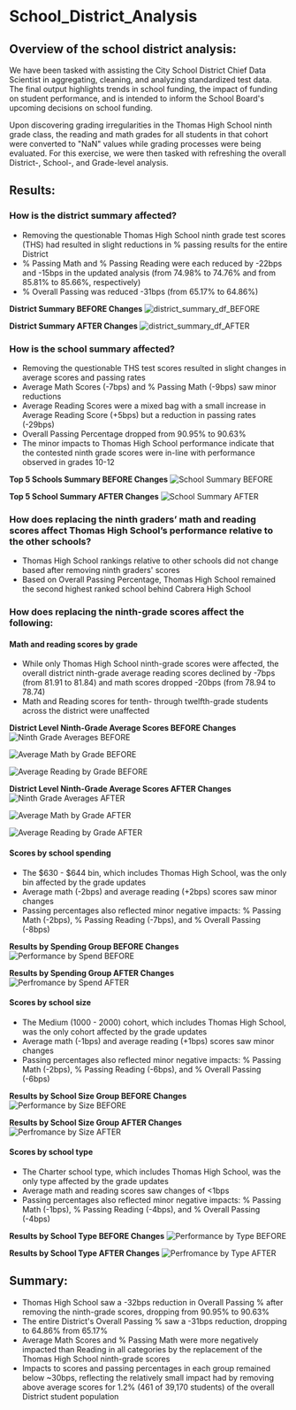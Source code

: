 # School_District_Analysis

## Overview of the school district analysis: 
We have been tasked with assisting the City School District Chief Data Scientist in aggregating, cleaning, and analyzing standardized test data.  The final output highlights trends in school funding, the impact of funding on student performance, and is intended to inform the School Board's upcoming decisions on school funding. 

Upon discovering grading irregularities in the Thomas High School ninth grade class, the reading and math grades for all students in that cohort were converted to "NaN" values while grading processes were being evaluated.  For this exercise, we were then tasked with refreshing the overall District-, School-, and Grade-level analysis.

## Results: 

### How is the district summary affected?
- Removing the questionable Thomas High School ninth grade test scores (THS) had resulted in slight reductions in % passing results for the entire District
- % Passing Math and % Passing Reading were each reduced by -22bps and -15bps in the updated analysis (from 74.98% to 74.76% and from 85.81% to 85.66%, respectively)
- % Overall Passing was reduced -31bps (from 65.17% to 64.86%)

**District Summary BEFORE Changes**
![district_summary_df_BEFORE](https://github.com/benclark62/School_District_Analysis/blob/main/Resources/district_summary_df_BEFORE.png)

**District Summary AFTER Changes**
![district_summary_df_AFTER](https://github.com/benclark62/School_District_Analysis/blob/main/Resources/district_summary_df_AFTER.png)


### How is the school summary affected?
- Removing the questionable THS test scores resulted in slight changes in average scores and passing rates
- Average Math Scores (-7bps) and % Passing Math (-9bps) saw minor reductions
- Average Reading Scores were a mixed bag with a small increase in Average Reading Score (+5bps) but a reduction in passing rates (-29bps)
- Overall Passing Percentage dropped from 90.95% to 90.63%
- The minor impacts to Thomas High School performance indicate that the contested ninth grade scores were in-line with performance observed in grades 10-12

**Top 5 Schools Summary BEFORE Changes**
![School Summary BEFORE](https://github.com/benclark62/School_District_Analysis/blob/main/Resources/ths_per_school_summary_df_BEFORE.png)

**Top 5 School Summary AFTER Changes**
![School Summary AFTER](https://github.com/benclark62/School_District_Analysis/blob/main/Resources/ths_per_school_summary_df_AFTER.png)


### How does replacing the ninth graders’ math and reading scores affect Thomas High School’s performance relative to the other schools?
- Thomas High School rankings relative to other schools did not change based after removing ninth graders' scores
- Based on Overall Passing Percentage, Thomas High School remained the second highest ranked school behind Cabrera High School


### How does replacing the ninth-grade scores affect the following:
#### Math and reading scores by grade
- While only Thomas High School ninth-grade scores were affected, the overall district ninth-grade average reading scores declined by -7bps (from 81.91 to 81.84) and math scores dropped -20bps (from 78.94 to 78.74)
- Math and Reading scores for tenth- through twelfth-grade students across the district were unaffected

**District Level Ninth-Grade Average Scores BEFORE Changes**
![Ninth Grade Averages BEFORE](https://github.com/benclark62/School_District_Analysis/blob/main/Resources/ninth-grade_averages_BEFORE.png)

![Average Math by Grade BEFORE](https://github.com/benclark62/School_District_Analysis/blob/main/Resources/math_by_grade_BEFORE.png)

![Average Reading by Grade BEFORE](https://github.com/benclark62/School_District_Analysis/blob/main/Resources/reading_by_grade_BEFORE.png)

**District Level Ninth-Grade Average Scores AFTER Changes**
![Ninth Grade Averages AFTER](https://github.com/benclark62/School_District_Analysis/blob/main/Resources/ninth-grade_average_scores_AFTER.png)

![Average Math by Grade AFTER](https://github.com/benclark62/School_District_Analysis/blob/main/Resources/math_by_grade_AFTER.png)

![Average Reading by Grade AFTER](https://github.com/benclark62/School_District_Analysis/blob/main/Resources/reading_by_grade_AFTER.png)

#### Scores by school spending
- The $630 - $644 bin, which includes Thomas High School, was the only bin affected by the grade updates
- Average math (-2bps) and average reading (+2bps) scores saw minor changes
- Passing percentages also reflected minor negative impacts: % Passing Math (-2bps), % Passing Reading (-7bps), and % Overall Passing (-8bps)

**Results by Spending Group BEFORE Changes**
![Performance by Spend BEFORE](https://github.com/benclark62/School_District_Analysis/blob/main/Resources/perf_by_spend_BEFORE.png)

**Results by Spending Group AFTER Changes**
![Perfromance by Spend AFTER](https://github.com/benclark62/School_District_Analysis/blob/main/Resources/perf_by_spend_AFTER.png)

#### Scores by school size
- The Medium (1000 - 2000) cohort, which includes Thomas High School, was the only cohort affected by the grade updates
- Average math (-1bps) and average reading (+1bps) scores saw minor changes
- Passing percentages also reflected minor negative impacts: % Passing Math (-2bps), % Passing Reading (-6bps), and % Overall Passing (-6bps)

**Results by School Size Group BEFORE Changes**
![Performance by Size BEFORE](https://github.com/benclark62/School_District_Analysis/blob/main/Resources/perf_by_size_BEFORE.png)

**Results by School Size Group AFTER Changes**
![Perfromance by Size AFTER](https://github.com/benclark62/School_District_Analysis/blob/main/Resources/perf_by_size_AFTER.png)  

#### Scores by school type
- The Charter school type, which includes Thomas High School, was the only type affected by the grade updates
- Average math and reading scores saw changes of <1bps
- Passing percentages also reflected minor negative impacts: % Passing Math (-1bps), % Passing Reading (-4bps), and % Overall Passing (-4bps)

**Results by School Type BEFORE Changes**
![Performance by Type BEFORE](https://github.com/benclark62/School_District_Analysis/blob/main/Resources/perf_by_type_BEFORE.png)

**Results by School Type AFTER Changes**
![Perfromance by Type AFTER](https://github.com/benclark62/School_District_Analysis/blob/main/Resources/perf_by_type_AFTER.png)


## Summary: 
- Thomas High School saw a -32bps reduction in Overall Passing % after removing the ninth-grade scores, dropping from 90.95% to 90.63%
- The entire District's Overall Passing % saw a -31bps reduction, dropping to 64.86% from 65.17%
- Average Math Scores and % Passing Math were more negatively impacted than Reading in all categories by the replacement of the Thomas High School ninth-grade scores
- Impacts to scores and passing percentages in each group remained below ~30bps, reflecting the relatively small impact had by removing above average scores for 1.2% (461 of 39,170 students) of the overall District student population
